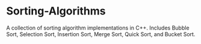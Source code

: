 # Sorting-Algorithms
A collection of sorting algorithm implementations in C++. Includes Bubble Sort, Selection Sort, Insertion Sort, Merge Sort, Quick Sort, and Bucket Sort. 
